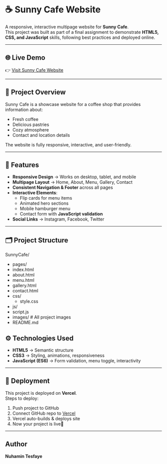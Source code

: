 # ☕ Sunny Cafe Website

A responsive, interactive multipage website for **Sunny Cafe**.  
This project was built as part of a final assignment to demonstrate **HTML5, CSS, and JavaScript** skills, following best practices and deployed online.

---

## 🌐 Live Demo
👉 [Visit Sunny Cafe Website](https://your-vercel-link.vercel.app)

---

## 📖 Project Overview
Sunny Cafe is a showcase website for a coffee shop that provides information about:
- Fresh coffee
- Delicious pastries
- Cozy atmosphere
- Contact and location details

The website is fully responsive, interactive, and user-friendly.

---

## 📑 Features
- **Responsive Design** → Works on desktop, tablet, and mobile  
- **Multipage Layout** → Home, About, Menu, Gallery, Contact  
- **Consistent Navigation & Footer** across all pages  
- **Interactive Elements**:
  - Flip cards for menu items
  - Animated hero sections
  - Mobile hamburger menu
  - Contact form with **JavaScript validation**
- **Social Links** → Instagram, Facebook, Twitter  

---

## 🗂️ Project Structure
SunnyCafe/
 - pages/
  -  index.html
  - about.html
  - menu.html
  - gallery.html
  - contact.html
  - css/
    - style.css
 - js/
  -  script.js
  - images/      # All project images
  - README.md


## ⚙️ Technologies Used
- **HTML5** → Semantic structure  
- **CSS3** → Styling, animations, responsiveness  
- **JavaScript (ES6)** → Form validation, menu toggle, interactivity  

---

## 🚀 Deployment
This project is deployed on **Vercel**.  
Steps to deploy:
1. Push project to GitHub  
2. Connect GitHub repo to [Vercel](https://vercel.com)  
3. Vercel auto-builds & deploys site  
4. Now your project is live🎉  

---

##  Author
 **Nuhamin Tesfaye**  
